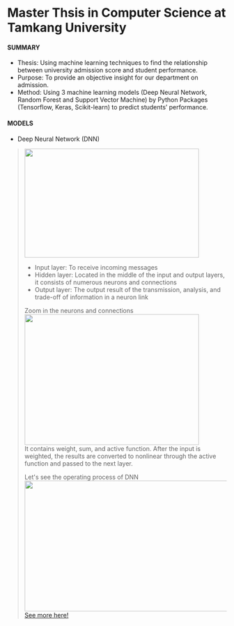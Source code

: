 # Master Thsis in Computer Science at Tamkang University
#### SUMMARY
* Thesis: Using machine learning techniques to find the relationship between university admission score and student performance.       
* Purpose: To provide an objective insight for our department on admission.       
* Method: Using 3 machine learning models (Deep Neural Network, Random Forest and Support Vector Machine) by Python Packages (Tensorflow, Keras, Scikit-learn) to predict students’ performance.      

#### MODELS
* Deep Neural Network (DNN)      
> <img width="400" height="250" src="https://github.com/SS-rong/MS_Research-/blob/main/img/DNN-1.png"/>      <br />
>* Input layer: To receive incoming messages      
>* Hidden layer: Located in the middle of the input and output layers, it consists of numerous neurons and connections       
>* Output layer: The output result of the transmission, analysis, and trade-off of information in a neuron link       
>        
> Zoom in the neurons and connections       
> <img width="400" height="300" src="https://github.com/SS-rong/MS_Research-/blob/main/img/DNN-3.png"/>  <br />
> It contains weight, sum, and active function. After the input is weighted, the results are converted to nonlinear through the active function and passed to the next layer.           
>          
> Let's see the operating process of DNN <br />
> <img width="600" height="300" src="https://github.com/SS-rong/MS_Research-/blob/main/img/DNN-2.png"/>  <br />
[See more here!](https://github.com/SS-rong/MS_Research-/blob/main/documents/Thsis_english.pdf)

